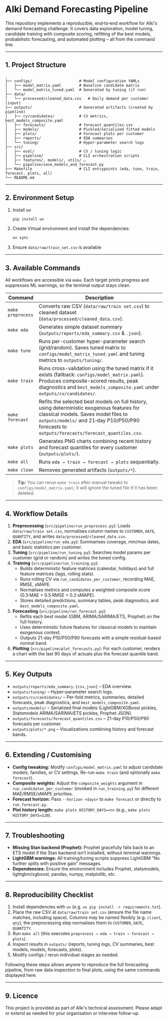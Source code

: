 # Alki Demand Forecasting Pipeline

This repository implements a reproducible, end‑to‑end workflow for Alki's demand forecasting challenge. It covers data exploration, model tuning, candidate training with composite scoring, refitting of the best models, probabilistic forecasting, and automated plotting – all from the command line.

---

## 1. Project Structure

```
.
├── configs/                     # Model configuration YAMLs
│   ├── model_matrix.yaml        # Baseline candidate matrix
│   └── model_matrix_tuned.yaml  # Generated by tuning (if run)
├── data/
│   └── processed/cleaned_data.csv   # Daily demand per customer (input)
├── outputs/                     # Generated artifacts (created by pipeline)
│   ├── cv/candidates/           # CV metrics, best_models_composite.yaml
│   ├── forecasts/               # forecast_quantiles.csv
│   ├── models/                  # Pickled/serialized fitted models
│   ├── plots/                   # Forecast plots per customer
│   ├── reports/                 # EDA summaries
│   └── tuning/                  # Hyper-parameter search logs
├── src/
│   ├── eval/                    # CV / tuning logic
│   ├── pipeline/                # CLI orchestration scripts
│   ├── features/, models/, utils/ …
│   └── pipeline/save_models_and_forecast.py
├── Makefile                     # CLI entrypoints (eda, tune, train, forecast, plots, all)
└── README.md
```

---

## 2. Environment Setup

1. Install uv
   ```bash
   pip install uv
   ```
2. Create Virtual environment and install the dependencies:
   
   ```bash
   uv sync
   ```
4. Ensure `data/raw/train_set.csv` is available

---

## 3. Available Commands

All workflows are accessible via `make`. Each target prints progress and suppresses ML warnings, so the terminal output stays clean.

| Command             | Description                                                                                          |
|---------------------|------------------------------------------------------------------------------------------------------|
| `make preprocess`   | Converts raw CSV (`data/raw/train set.csv`) to cleaned dataset (`data/processed/cleaned_data.csv`). |
| `make eda`          | Generates simple dataset summary (`outputs/reports/eda_summary.csv` & `.json`).                     |
| `make tune`         | Runs per-customer hyper-parameter search (grid/random). Saves tuned matrix to `configs/model_matrix_tuned.yaml` and tuning metrics to `outputs/tuning/`. |
| `make train`        | Runs cross-validation using the tuned matrix if it exists (fallback: `configs/model_matrix.yaml`). Produces composite-scored results, peak diagnostics and `best_models_composite.yaml` under `outputs/cv/candidates/`. |
| `make forecast`     | Refits the selected best models on full history, using deterministic exogenous features for classical models. Saves model files to `outputs/models/` and 21‑day P10/P50/P90 forecasts to `outputs/forecasts/forecast_quantiles.csv`. |
| `make plots`        | Generates PNG charts combining recent history and forecast quantiles for every customer (`outputs/plots/`). |
| `make all`          | Runs `eda → train → forecast → plots` sequentially.                                            |
| `make clean`        | Removes generated artifacts (`outputs/*`).                                                           |

> **Tip:** You can rerun `make train` after manual tweaks to `configs/model_matrix.yaml`; it will ignore the tuned file if it has been deleted.

---

## 4. Workflow Details

1. **Preprocessing** (`src/pipeline/run_preprocess.py`): Loads `data/raw/train set.csv`, normalises column names to `CUSTOMER`, `DATE`, `QUANTITY`, and writes `data/processed/cleaned_data.csv`.
2. **EDA** (`src/pipeline/run_eda.py`): Summarises coverage, min/max dates, and basic statistics per customer.
3. **Tuning** (`src/pipeline/run_tuning.py`): Searches model params per customer (grid or random) and writes the tuned config.
4. **Training** (`src/pipeline/run_training.py`):
   - Builds deterministic feature matrices (calendar, holidays) and full feature matrices (lags, rolling stats).
   - Runs rolling CV via `run_candidates_per_customer`, recording MAE, RMSE, sMAPE.
   - Normalises metrics and computes a weighted composite score (0.3·MAE + 0.5·RMSE + 0.2·sMAPE).
   - Stores detailed predictions, summary tables, peak diagnostics, and `best_models_composite.yaml`.
5. **Forecasting** (`src/pipeline/run_forecast.py`):
   - Refits each best model (GBM, ARIMA/SARIMA/ETS, Prophet) on the full history.
   - Uses deterministic future features for classical models to maintain exogenous context.
   - Outputs 21-day P10/P50/P90 forecasts with a simple residual-based normal band.
6. **Plotting** (`src/pipeline/plot_forecasts.py`): For each customer, renders a chart with the last 90 days of actuals plus the forecast quantile band.

---

## 5. Key Outputs

- `outputs/reports/eda_summary.{csv,json}` – EDA overview.
- `outputs/tuning/` – Hyper-parameter search logs.
- `outputs/cv/candidates/` – Per-fold metrics, summaries, detailed forecasts, peak diagnostics, and `best_models_composite.yaml`.
- `outputs/models/` – Serialized final models (LightGBM/XGBoost pickles, Statsmodels ARIMA/SARIMA/ETS pickles, Prophet JSON).
- `outputs/forecasts/forecast_quantiles.csv` – 21-day P10/P50/P90 forecasts per customer.
- `outputs/plots/*.png` – Visualizations combining history and forecast bands.

---

## 6. Extending / Customising

- **Config tweaking:** Modify `configs/model_matrix.yaml` to adjust candidate models, families, or CV settings. Re-run `make train` (and optionally `make forecast`).
- **Composite weights:** Adjust the `composite_weights` argument in `run_candidates_per_customer` (invoked in `run_training.py`) for different MAE/RMSE/sMAPE priorities.
- **Forecast horizon:** Pass `--horizon <days>` to `make forecast` or directly to `run_forecast.py`.
- **Plot history length:** `make plots HISTORY_DAYS=<n>` (e.g., `make plots HISTORY_DAYS=120`).

---

## 7. Troubleshooting

- **Missing Stan backend (Prophet):** Prophet gracefully falls back to an ETS model if the Stan backend isn’t installed, without terminal warnings.
- **LightGBM warnings:** All training/tuning scripts suppress LightGBM “No further splits with positive gain” messages.
- **Dependencies:** Ensure the environment includes Prophet, statsmodels, lightgbm/xgboost, pandas, numpy, matplotlib, etc.

---

## 8. Reproducibility Checklist

1. Install dependencies with `uv` (e.g. `uv pip install -r requirements.txt`).
2. Place the raw CSV at `data/raw/train set.csv` (ensure the file name matches, including space). Columns may be named flexibly (e.g. `client`, `qty`); the preprocessing step normalises them to `CUSTOMER`, `DATE`, `QUANTITY`.
3. Run `make all` (this executes `preprocess → eda → train → forecast → plots`).
4. Inspect results in `outputs/` (reports, tuning logs, CV summaries, best models, models, forecasts, plots).
5. Modify configs / rerun individual stages as needed.

Following these steps allows anyone to reproduce the full forecasting pipeline, from raw data inspection to final plots, using the same commands displayed here.

---

## 9. Licence

This project is provided as part of Alki's technical assessment. Please adapt or extend as needed for your organisation or interview follow-up.
